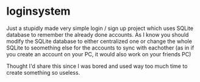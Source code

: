 # loginsystem
Just a stupidly made very simple login / sign up project which uses SQLite database to remember the already done accounts.
As I know you should modify the SQLite database to either centralized one or change the whole SQLite to seomething else for the accounts to sync with eachother (as in if you create an account on your PC, it would
also work on your friends PC)

Thought I'd share this since I was bored and used way too much time to create something so useless.
